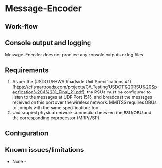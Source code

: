 
# Message-Encoder

## Work-flow

## Console output and logging
Message-Encoder does not produce any console outputs or log files.

## Requirements
1. As per the (USDOT/FHWA Roadside Unit Specifications 4.1)[https://cflsmartroads.com/projects/CV_Testing/USDOT%20RSU%20Specification%204%201_Final_R1.pdf], the RSUs must be configured to listen to the messages at UDP Port 1516, and broadcast the messages received on this port over the wireless network. MMITSS requires OBUs to comply with the same specifications too.
2. Undisrupted physical network connection between the RSU/OBU and the corresponding coprocessor (MRP/VSP)

## Configuration

## Known issues/limitations
- None -
